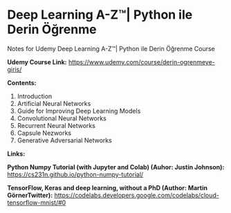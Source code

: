 # Deep Learning A-Z™| Python ile Derin Öğrenme

Notes for Udemy Deep Learning A-Z™| Python ile Derin Öğrenme Course

__Udemy Course Link:__ https://www.udemy.com/course/derin-ogrenmeye-giris/

__Contents:__

1. Introduction
2. Artificial Neural Networks
3. Guide for Improving Deep Learning Models
4. Convolutional Neural Networks
5. Recurrent Neural Networks
6. Capsule Nezworks
7. Generative Adversarial Networks

__Links:__

__Python Numpy Tutorial (with Jupyter and Colab) (Auhor: Justin Johnson):__ https://cs231n.github.io/python-numpy-tutorial/

__TensorFlow, Keras and deep learning, without a PhD (Author: Martin GörnerTwitter):__ https://codelabs.developers.google.com/codelabs/cloud-tensorflow-mnist/#0
